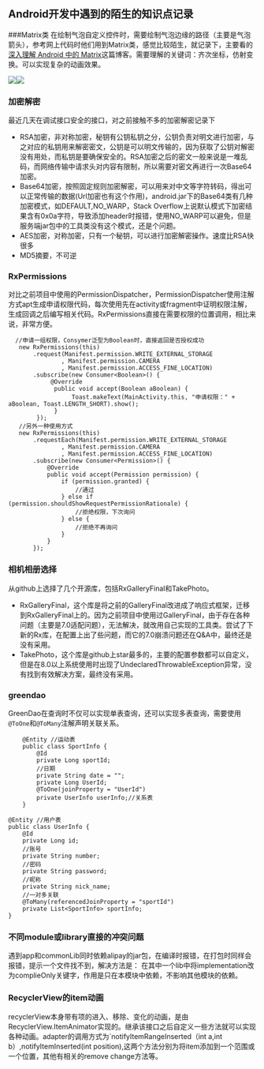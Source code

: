 ## Android开发中遇到的陌生的知识点记录

###Matrix类
在绘制气泡自定义控件时，需要绘制气泡边缘的路径（主要是气泡箭头），参考网上代码时他们用到Matrix类，感觉比较陌生，就记录下，主要看的[深入理解 Android 中的 Matrix](https://www.jianshu.com/p/6aa6080373ab)这篇博客。需要理解的关键词：齐次坐标，仿射变换。可以实现复杂的动画效果。

![][2]![][1]

### 加密解密
最近几天在调试接口安全的接口，对之前接触不多的加密解密记录下
- RSA加密，非对称加密，秘钥有公钥私钥之分，公钥负责对明文进行加密，与之对应的私钥用来解密密文，公钥是可以明文传输的，因为获取了公钥对解密没有用处，而私钥是要确保安全的。RSA加密之后的密文一般来说是一堆乱码，而网络传输中请求头对内容有限制，所以需要对密文再进行一次Base64加密。
- Base64加密，按照固定规则加密解密，可以用来对中文等字符转码，得出可以正常传输的数据(Url加密也有这个作用)，android.jar下的Base64类有几种加密模式，如DEFAULT,NO_WARP，Stack Overflow上说默认模式下加密结果含有0x0a字符，导致添加header时报错，使用NO_WARP可以避免，但是服务端jar包中的工具类没有这个模式，还是个问题。
- AES加密，对称加密，只有一个秘钥，可以进行加密解密操作。速度比RSA快很多
- MD5摘要，不可逆 

### RxPermissions
 对比之前项目中使用的PermissionDispatcher，PermissionDispatcher使用注解方式apt生成申请权限代码，每次使用先在activity或fragment中证明权限注解，生成回调之后编写相关代码。RxPermissions直接在需要权限的位置调用，相比来说，非常方便。
 ```
   //申请一组权限，Consymer泛型为Boolean时，直接返回是否授权成功
    new RxPermissions(this)
        .request(Manifest.permission.WRITE_EXTERNAL_STORAGE
                , Manifest.permission.CAMERA
                , Manifest.permission.ACCESS_FINE_LOCATION)
        .subscribe(new Consumer<Boolean>() {
             @Override
              public void accept(Boolean aBoolean) {
                   Toast.makeText(MainActivity.this, "申请权限：" + aBoolean, Toast.LENGTH_SHORT).show();
              }
         });
    //另外一种使用方式
    new RxPermissions(this)
        .requestEach(Manifest.permission.WRITE_EXTERNAL_STORAGE
                , Manifest.permission.CAMERA
                , Manifest.permission.ACCESS_FINE_LOCATION)
        .subscribe(new Consumer<Permission>() {
            @Override
            public void accept(Permission permission) {
                if (permission.granted) {
                    //通过
                } else if (permission.shouldShowRequestPermissionRationale) {
                    //拒绝权限，下次询问
                } else {
                    //拒绝不再询问
                }
            }
        });
 ```
### 相机相册选择
从github上选择了几个开源库，包括RxGalleryFinal和TakePhoto。
- RxGalleryFinal，这个库是将之前的GalleryFinal改进成了响应式框架，迁移到RxGalleryFinal上的。因为之前项目中使用过GalleryFinal，由于存在各种问题（主要是7.0适配问题），无法解决，就改用自己实现的工具类。尝试了下新的Rx库，在配置上出了些问题，而它的7.0崩溃问题还在Q&A中，最终还是没有采用。
- TakePhoto，这个库是github上star最多的，主要的配置参数都可以自定义，但是在8.0以上系统使用时出现了UndeclaredThrowableException异常，没有找到有效解决方案，最终没有采用。

### greendao
GreenDao在查询时不仅可以实现单表查询，还可以实现多表查询，需要使用`@ToOne`和`@ToMany`注解声明关联关系。
```
    @Entity //运动表
    public class SportInfo {
        @Id
        private Long sportId;
        //日期
        private String date = "";
        private Long UserId;
        @ToOne(joinProperty = "UserId")
        private UserInfo userInfo;//关系表
    }
```

```
@Entity //用户表
public class UserInfo {
    @Id
    private Long id;
    //账号
    private String number;
    //密码
    private String password;
    //昵称
    private String nick_name;
    //一对多关联
    @ToMany(referencedJoinProperty = "sportId")
    private List<SportInfo> sportInfo;
}
```

### 不同module或library直接的冲突问题
  遇到app和commonLib同时依赖alipay的jar包，在编译时报错，在打包时同样会报错，提示一个文件找不到，解决方法是：
  在其中一个lib中将implementation改为complieOnly关键字，作用是只在本模块中依赖，不影响其他模块的依赖。

### RecyclerView的item动画
  recyclerView本身带有项的进入、移除、变化的动画，是由RecyclerView.ItemAnimator实现的。继承该接口之后自定义一些方法就可以实现各种动画。adapter的调用方式为`notifyItemRangeInserted（int a,int b）,notifyItemInserted(int position),这两个方法分别为将item添加到一个范围或一个位置，其他有相关的remove change方法等。

[1]: https://upload-images.jianshu.io/upload_images/912181-6edf7955de7d48fb.jpg?imageMogr2/auto-orient/strip%7CimageView2/2/w/405
[2]: https://upload-images.jianshu.io/upload_images/912181-a3379095b4bc6095.jpg?imageMogr2/auto-orient/strip%7CimageView2/2/w/283
<meta http-equiv="refresh" content="1">